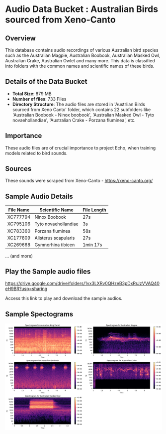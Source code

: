# Audio Data Bucket : Australian Birds sourced from Xeno-Canto

## Overview 
This database contains audio recordings of various Australian bird species such as the Australian Magpie, Australian Boobook, Australian Masked Owl, Australian Crake, Australian Owlet and many more. This data is classified into folders with the common names and scientific names of these birds.

## Details of the Data Bucket
- **Total Size**: 879 MB
- **Number of files**: 733 Files 
- **Directory Structure**: The audio files are stored in 'Austrlian Birds sourced from Xeno Canto' folder, which contains 22 subfolders like 'Australian Boobook - Ninox boobook', 'Australian Masked Owl - Tyto novaehollandiae', 'Australian Crake - Porzana fluminea', etc.

## Importance 
These audio files are of crucial importance to project Echo, when training models related to bird sounds.

## Sources 
These sounds were scraped from Xeno-Canto - https://xeno-canto.org/

## Sample Audio Details 

| File Name | Scientific Name | File Length |
|-----------|-----------------|-------------|
| XC777794 | Ninox Boobook | 27s |
| XC795106 | Tyto novaehollandiae | 3s |
| XC783360 | Porzana fluminea | 58s |
| XC177809 | Alisterus scapularis | 27s |
| XC269668 | Gymnorhina tibicen | 1min 17s |
... (and more)


## Play the Sample audio files 

https://drive.google.com/drive/folders/1vx3LXRv0QHzeB3pDxRrJzVVAQ40eH9BR?usp=sharing

Access this link to play and download the sample audios.

## Sample Spectograms

![Spectograms for Sample Files](spectograms.png)

